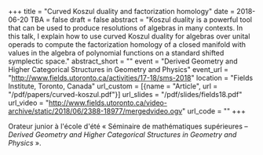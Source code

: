 +++
title = "Curved Koszul duality and factorization homology"
date = 2018-06-20
TBA = false
draft = false
abstract = "Koszul duality is a powerful tool that can be used to produce resolutions of algebras in many contexts. In this talk, I explain how to use curved Koszul duality for algebras over unital operads to compute the factorization homology of a closed manifold with values in the algebra of polynomial functions on a standard shifted symplectic space."
abstract_short = ""
event = "Derived Geometry and Higher Categorical Structures in Geometry and Physics"
event_url = "http://www.fields.utoronto.ca/activities/17-18/sms-2018"
location = "Fields Institute, Toronto, Canada"
url_custom = [{name = "Article", url = "/pdf/papers/curved-koszul.pdf"}]
url_slides = "/pdf/slides/fields18.pdf"
url_video = "http://www.fields.utoronto.ca/video-archive/static/2018/06/2388-18977/mergedvideo.ogv"
url_code = ""
+++

Orateur junior à l'école d'été « Séminaire de mathématiques supérieures – *Derived Geometry and Higher Categorical Structures in Geometry and Physics* ».
